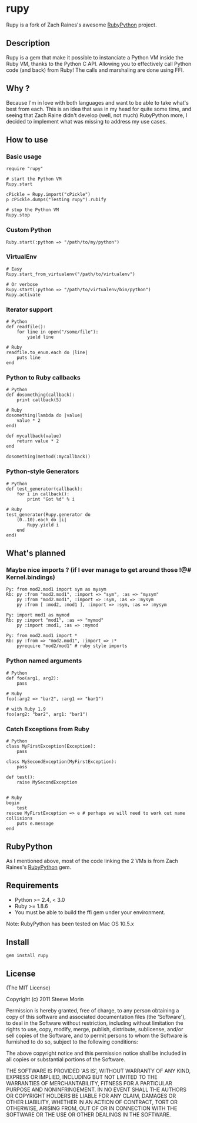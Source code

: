 # rupy
Rupy is a fork of Zach Raines's awesome [RubyPython](http://raineszm.bitbucket.org/rubypython/) project.

## Description

Rupy is a gem that make it possible to instanciate a Python VM inside the Ruby VM,
thanks to the Python C API. Allowing you to effectively call Python code (and back)
from Ruby!
The calls and marshaling are done using FFI.

## Why ?

Because I'm in love with both languages and want to be able to take what's best from each.
This is an idea that was in my head for quite some time, and seeing that Zach Raine didn't
develop (well, not much) RubyPython more, I decided to implement what was missing to address
my use cases.

## How to use

### Basic usage

    require "rupy"

    # start the Python VM
    Rupy.start

    cPickle = Rupy.import("cPickle")
    p cPickle.dumps("Testing rupy").rubify

    # stop the Python VM
    Rupy.stop


### Custom Python

    Ruby.start(:python => "/path/to/my/python")


### VirtualEnv

    # Easy
    Rupy.start_from_virtualenv("/path/to/virtualenv")

    # Or verbose
    Rupy.start(:python => "/path/to/virtualenv/bin/python")
    Rupy.activate


### Iterator support

    # Python
    def readfile():
        for line in open("/some/file"):
            yield line

    # Ruby
    readfile.to_enum.each do |line|
        puts line
    end


### Python to Ruby callbacks

    # Python
    def dosomething(callback):
        print callback(5)

    # Ruby
    dosomething(lambda do |value|
        value * 2
    end)

    def mycallback(value)
        return value * 2
    end

    dosomething(method(:mycallback))


### Python-style Generators

    # Python
    def test_generator(callback):
        for i in callback():
            print "Got %d" % i

    # Ruby
    test_generator(Rupy.generator do
        (0..10).each do |i|
            Rupy.yield i
        end
    end)



## What's planned

### Maybe nice imports ? (if I ever manage to get around those !@# Kernel.bindings)

    Py: from mod2.mod1 import sym as mysym
    Rb: py :from "mod2.mod1", :import => "sym", :as => "mysym"
        py :from "mod2.mod1", :import => :sym, :as => :mysym
        py :from [ :mod2, :mod1 ], :import => :sym, :as => :mysym

    Py: import mod1 as mymod
    Rb: py :import "mod1", :as => "mymod"
        py :import :mod1, :as => :mymod

    Py: from mod2.mod1 import *
    Rb: py :from => "mod2.mod1", :import => :*
        pyrequire "mod2/mod1" # ruby style imports


### Python named arguments

    # Python
    def foo(arg1, arg2):
        pass

    # Ruby
    foo(:arg2 => "bar2", :arg1 => "bar1")

    # with Ruby 1.9
    foo(arg2: "bar2", arg1: "bar1")


### Catch Exceptions from Ruby

    # Python
    class MyFirstException(Exception):
        pass

    class MySecondException(MyFirstException):
        pass

    def test():
        raise MySecondException


    # Ruby
    begin
        test
    rescue MyFirstException => e # perhaps we will need to work out name collisions
        puts e.message
    end



## RubyPython

As I mentioned above, most of the code linking the 2 VMs is from Zach Raines's
[RubyPython](http://raineszm.bitbucket.org/rubypython/) gem.

## Requirements
	
* Python >= 2.4, < 3.0
* Ruby >= 1.8.6
* You must be able to build the ffi gem under your environment.

Note: RubyPython has been tested on Mac OS 10.5.x
	
	
## Install

    gem install rupy

## License

(The MIT License)

Copyright (c) 2011 Steeve Morin

Permission is hereby granted, free of charge, to any person obtaining
a copy of this software and associated documentation files (the
'Software'), to deal in the Software without restriction, including
without limitation the rights to use, copy, modify, merge, publish,
distribute, sublicense, and/or sell copies of the Software, and to
permit persons to whom the Software is furnished to do so, subject to
the following conditions:

The above copyright notice and this permission notice shall be
included in all copies or substantial portions of the Software.

THE SOFTWARE IS PROVIDED 'AS IS', WITHOUT WARRANTY OF ANY KIND,
EXPRESS OR IMPLIED, INCLUDING BUT NOT LIMITED TO THE WARRANTIES OF
MERCHANTABILITY, FITNESS FOR A PARTICULAR PURPOSE AND NONINFRINGEMENT.
IN NO EVENT SHALL THE AUTHORS OR COPYRIGHT HOLDERS BE LIABLE FOR ANY
CLAIM, DAMAGES OR OTHER LIABILITY, WHETHER IN AN ACTION OF CONTRACT,
TORT OR OTHERWISE, ARISING FROM, OUT OF OR IN CONNECTION WITH THE
SOFTWARE OR THE USE OR OTHER DEALINGS IN THE SOFTWARE.
